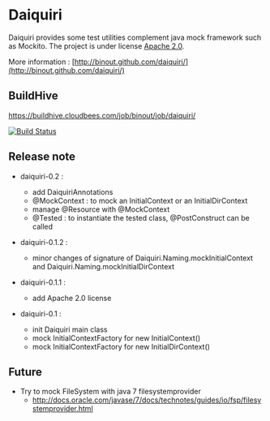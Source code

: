 Daiquiri
========

Daiquiri provides some test utilities complement java mock framework such as Mockito.
The project is under license [Apache 2.0](http://www.apache.org/licenses/LICENSE-2.0).

More information : [http://binout.github.com/daiquiri/](http://binout.github.com/daiquiri/)

BuildHive
---------
https://buildhive.cloudbees.com/job/binout/job/daiquiri/

[![Build Status](https://buildhive.cloudbees.com/job/binout/job/daiquiri/badge/icon)](https://buildhive.cloudbees.com/job/binout/job/daiquiri/)

Release note
------------

* daiquiri-0.2 :
    - add DaiquiriAnnotations
    - @MockContext : to mock an InitialContext or an InitialDirContext
    - manage @Resource with @MockContext
    - @Tested : to instantiate the tested class, @PostConstruct can be called

* daiquiri-0.1.2 :
    - minor changes of signature of Daiquiri.Naming.mockInitialContext and Daiquiri.Naming.mockInitialDirContext

* daiquiri-0.1.1 :
    - add Apache 2.0 license

* daiquiri-0.1 :
    - init Daiquiri main class
    - mock InitialContextFactory for new InitialContext()
    - mock InitialContextFactory for new InitialDirContext()

Future
------

* Try to mock FileSystem with java 7 filesystemprovider
    - http://docs.oracle.com/javase/7/docs/technotes/guides/io/fsp/filesystemprovider.html
